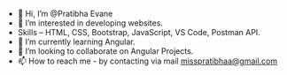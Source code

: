 - 👋 Hi, I’m @Pratibha Evane
- 👀 I’m interested in developing websites.
- Skills – HTML, CSS, Bootstrap, JavaScript, VS Code, Postman API.
- 🌱 I’m currently learning Angular.
- 💞️ I’m looking to collaborate on Angular Projects.
- 📫 How to reach me - by contacting via mail misspratibhaa@gmail.com

<!---
PratibhaEvane/PratibhaEvane is a ✨ special ✨ repository because its `README.md` (this file) appears on your GitHub profile.
You can click the Preview link to take a look at your changes.
--->
